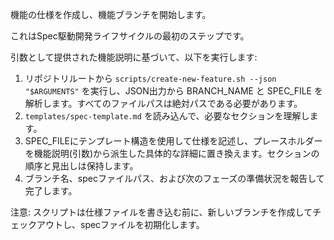 
機能の仕様を作成し、機能ブランチを開始します。

これはSpec駆動開発ライフサイクルの最初のステップです。

引数として提供された機能説明に基づいて、以下を実行します:

1. リポジトリルートから `scripts/create-new-feature.sh --json "$ARGUMENTS"` を実行し、JSON出力から BRANCH_NAME と SPEC_FILE を解析します。すべてのファイルパスは絶対パスである必要があります。
2. `templates/spec-template.md` を読み込んで、必要なセクションを理解します。
3. SPEC_FILEにテンプレート構造を使用して仕様を記述し、プレースホルダーを機能説明(引数)から派生した具体的な詳細に置き換えます。セクションの順序と見出しは保持します。
4. ブランチ名、specファイルパス、および次のフェーズの準備状況を報告して完了します。

注意: スクリプトは仕様ファイルを書き込む前に、新しいブランチを作成してチェックアウトし、specファイルを初期化します。

